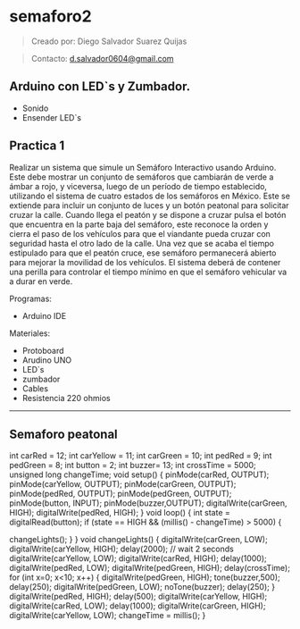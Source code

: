 # semaforo2

>Creado por: Diego Salvador Suarez Quijas

>Contacto: d.salvador0604@gmail.com

## Arduino con LED`s y Zumbador.
- Sonido
- Ensender LED`s

## Practica 1
Realizar un sistema que simule un Semáforo Interactivo usando Arduino. Este debe mostrar un conjunto de semáforos que cambiarán de verde a ámbar a rojo, y viceversa, luego de un período de tiempo establecido, utilizando el sistema de cuatro estados de los semáforos en México. Este se extiende para incluir un conjunto de luces y un botón peatonal para solicitar cruzar la calle.
Cuando llega el peatón y se dispone a cruzar pulsa el botón que encuentra en la parte baja del semáforo, este reconoce la orden y cierra el paso de los vehículos para que el viandante pueda cruzar con seguridad hasta el otro lado de la calle. Una vez que se acaba el tiempo estipulado para que el peatón cruce, ese semáforo permanecerá abierto para mejorar la movilidad de los vehículos.
El sistema deberá de contener una perilla para controlar el tiempo mínimo en que el semáforo vehicular va a durar en verde.


Programas:
- Arduino IDE

Materiales:
- Protoboard
- Arudino UNO
- LED`s
- zumbador
- Cables
- Resistencia 220 ohmios

************************************************************************* 

## Semaforo peatonal

int carRed = 12; 
int carYellow = 11;
int carGreen = 10;
int pedRed = 9; 
int pedGreen = 8;
int button = 2;
int buzzer= 13;
int crossTime = 5000;
unsigned long changeTime;
void setup() {
pinMode(carRed, OUTPUT);
pinMode(carYellow, OUTPUT);
pinMode(carGreen, OUTPUT);
pinMode(pedRed, OUTPUT);
pinMode(pedGreen, OUTPUT);
pinMode(button, INPUT);
pinMode(buzzer,OUTPUT);
digitalWrite(carGreen, HIGH);
digitalWrite(pedRed, HIGH);
}
void loop() {
int state = digitalRead(button);
if (state == HIGH && (millis() - changeTime) > 5000) {

changeLights();
}
}
void changeLights() {
digitalWrite(carGreen, LOW);
digitalWrite(carYellow, HIGH);
delay(2000); // wait 2 seconds
digitalWrite(carYellow, LOW); 
digitalWrite(carRed, HIGH);
delay(1000); 
digitalWrite(pedRed, LOW); 
digitalWrite(pedGreen, HIGH); 
delay(crossTime); 
for (int x=0; x<10; x++) {
digitalWrite(pedGreen, HIGH);
tone(buzzer,500);
delay(250);
digitalWrite(pedGreen, LOW);
noTone(buzzer);
delay(250);
}
digitalWrite(pedRed, HIGH);
delay(500);
digitalWrite(carYellow, HIGH); 
digitalWrite(carRed, LOW); 
delay(1000);
digitalWrite(carGreen, HIGH);
digitalWrite(carYellow, LOW); 
changeTime = millis();
}
